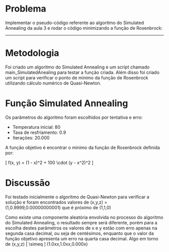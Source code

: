 # Problema

Implementar o pseudo-código referente ao algoritmo do Simulated Annealing da aula 3 e rodar o código minimizando a função de Rosenbrock:

---

# Metodologia

Foi criado um algoritmo do Simulated Annealing e um script chamado main_SimulatedAnealing para testar a função criada. Além disso foi criado um script para verificar o ponto de mínimo da função de Rosenbrock utilizando cálculo numérico de Quasi-Newton.

# Função Simulated Annealing

Os parâmetros do algoritmo foram escolhidos por tentativa e erro:
- Temperatura inicial: 80
- Taxa de resfriamento: 0.9
- Iterações: 20.000

A função objetivo é encontrar o mínimo da função de Rosenbrock definida por:

\[ f(x, y) = (1 - x)^2 + 100 \cdot (y - x^2)^2 \]

# Discussão

Foi testado inicialmente o algoritmo de Quasi-Newton para verificar a solução e foram encontrados valores de (x,y,z) = (1,0.9999,0.00000000001) que é próximo de (1,1,0)

Como existe uma componente aleatória envolvida no processo do algoritmo do Simulated Annealing, o resultado sempre será diferente, porém para a escolha destes parâmetros os valores de x e y estão com erro apenas na segunda casa decimal, ou seja de centésimos, enquanto que o valor da função objetivo apresenta um erro na quarta casa decimal. Algo em torno de (x,y,z) \[ \simeq \] (1.0xx,1.0xx,0.000x)

